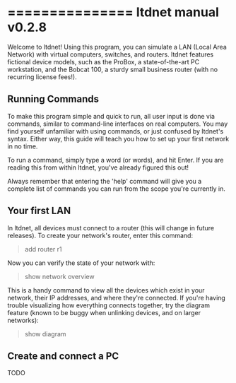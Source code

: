 ===============
ltdnet manual
v0.2.8
===============

Welcome to ltdnet! Using this program, you can simulate a LAN (Local Area Network) with virtual computers, switches, and routers. ltdnet features fictional device models, such as the ProBox, a state-of-the-art PC workstation, and the Bobcat 100, a sturdy small business router (with no recurring license fees!).


## Running Commands

To make this program simple and quick to run, all user input is done via commands, similar to command-line interfaces on real computers. You may find yourself unfamiliar with using commands, or just confused by ltdnet's syntax. Either way, this guide will teach you how to set up your first network in no time.

To run a command, simply type a word (or words), and hit Enter. If you are reading this from within ltdnet, you've already figured this out!

Always remember that entering the 'help' command will give you a complete list of commands you can run from the scope you're currently in.


## Your first LAN

In ltdnet, all devices must connect to a router (this will change in future releases). To create your network's router, enter this command:

> add router r1

Now you can verify the state of your network with:

> show network overview

This is a handy command to view all the devices which exist in your network, their IP addresses, and where they're connected. If you're having trouble visualizing how everything connects together, try the diagram feature (known to be buggy when unlinking devices, and on larger networks):

> show diagram


## Create and connect a PC
TODO